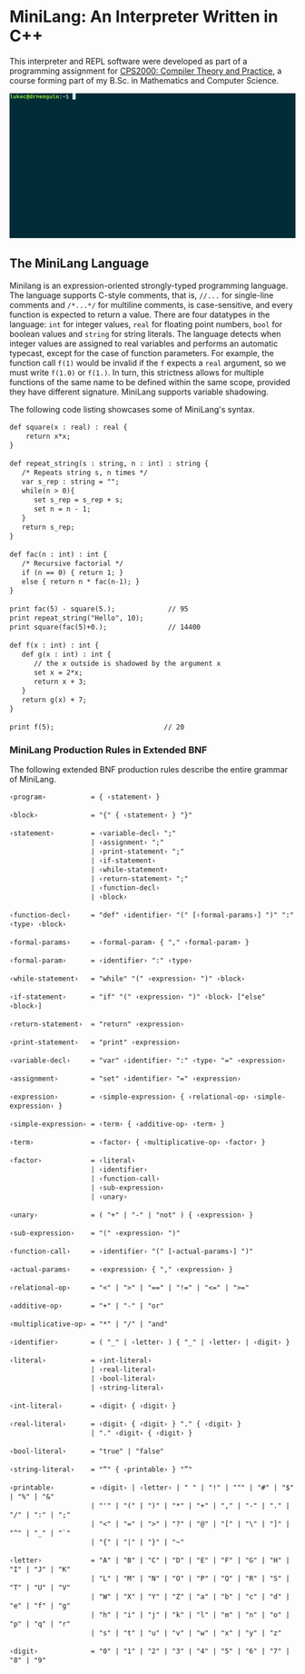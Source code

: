 
# MiniLang: An Interpreter Written in C++

This interpreter and REPL software were developed as part of a programming assignment for [CPS2000: Compiler Theory and Practice](https://www.um.edu.mt/courses/studyunit/CPS2000), a course forming part of my B.Sc. in Mathematics and Computer Science.

![REPL Example](images/repl.gif) 

## The MiniLang Language

Minilang is an expression-oriented strongly-typed programming language. The language supports C-style comments, that is, `//...` for single-line comments and `/*...*/` for multiline comments, is case-sensitive, and every function is expected to return a value. There are four datatypes in the language: `int` for integer values, `real` for floating point numbers, `bool` for boolean values and `string` for string literals. The language detects when integer values are assigned to real variables and performs an automatic typecast, except for the case of function parameters. For example, the function call `f(1)` would be invalid if the `f` expects a `real` argument, so we must write `f(1.0)` or `f(1.)`.  In turn, this strictness allows for multiple functions of the same name to be defined within the same scope, provided they have different signature. MiniLang supports variable shadowing.
    
The following code listing showcases some of MiniLang's syntax. 

    def square(x : real) : real {
        return x*x;
    }

    def repeat_string(s : string, n : int) : string {
       /* Repeats string s, n times */
       var s_rep : string = "";
       while(n > 0){
          set s_rep = s_rep + s;
          set n = n - 1;
       }
       return s_rep;
    }
    
    def fac(n : int) : int {
       /* Recursive factorial */
       if (n == 0) { return 1; }
       else { return n * fac(n-1); }
    }
       
    print fac(5) - square(5.);             // 95
    print repeat_string("Hello", 10);  
    print square(fac(5)+0.);               // 14400

    def f(x : int) : int {
       def g(x : int) : int {
          // the x outside is shadowed by the argument x
          set x = 2*x;
          return x + 3;
       }
       return g(x) + 7;
    }

    print f(5);                           // 20



### MiniLang Production Rules in Extended BNF
The following extended BNF production rules describe the entire grammar of MiniLang.

    ‹program›           = { ‹statement› } 

    ‹block›             = "{" { ‹statement› } "}"

    ‹statement›         = ‹variable-decl› ";"
                        | ‹assignment› ";"
                        | ‹print-statement› ";"
                        | ‹if-statement›
                        | ‹while-statement›
                        | ‹return-statement› ";"
                        | ‹function-decl›
                        | ‹block›

    ‹function-decl›     = "def" ‹identifier› "(" [‹formal-params›] ")" ":" ‹type› ‹block›

    ‹formal-params›     = ‹formal-param› { "," ‹formal-param› }

    ‹formal-param›      = ‹identifier› ":" ‹type›

    ‹while-statement›   = "while" "(" ‹expression› ")" ‹block›

    ‹if-statement›      = "if" "(" ‹expression› ")" ‹block› ["else" ‹block›]

    ‹return-statement›  = "return" ‹expression›

    ‹print-statement›   = "print" ‹expression›

    ‹variable-decl›     = "var" ‹identifier› ":" ‹type› "=" ‹expression›

    ‹assignment›        = "set" ‹identifier› "=" ‹expression›

    ‹expression›        = ‹simple-expression› { ‹relational-op› ‹simple-expression› }

    ‹simple-expression› = ‹term› { ‹additive-op› ‹term› }

    ‹term›              = ‹factor› { ‹multiplicative-op› ‹factor› }

    ‹factor›            = ‹literal›
                        | ‹identifier›
                        | ‹function-call›
                        | ‹sub-expression›
                        | ‹unary›
                        
    ‹unary›             = ( "+" | "-" | "not" ) { ‹expression› }

    ‹sub-expression›    = "(" ‹expression› ")"

    ‹function-call›     = ‹identifier› "(" [‹actual-params›] ")"

    ‹actual-params›     = ‹expression› { "," ‹expression› }

    ‹relational-op›     = "<" | ">" | "==" | "!=" | "<=" | ">="

    ‹additive-op›       = "+" | "-" | "or"

    ‹multiplicative-op› = "*" | "/" | "and"

    ‹identifier›        = ( "_" | ‹letter› ) { "_" | ‹letter› | ‹digit› }

    ‹literal›           = ‹int-literal›
                        | ‹real-literal›
                        | ‹bool-literal›
                        | ‹string-literal›

    ‹int-literal›       = ‹digit› { ‹digit› }

    ‹real-literal›      = ‹digit› { ‹digit› } "." { ‹digit› }
                        | "." ‹digit› { ‹digit› }

    ‹bool-literal›      = "true" | "false"

    ‹string-literal›    = "“" { ‹printable› } "”"

    ‹printable›         = ‹digit› | ‹letter› | " " | "!" | """ | "#" | "$" | "%" | "&" 
                        | "'" | "(" | ")" | "*" | "+" | "," | "-" | "." | "/" | ":" | ";" 
                        | "<" | "=" | ">" | "?" | "@" | "[" | "\" | "]" | "^" | "_" | "`" 
                        | "{" | "|" | "}" | "~"

    ‹letter›            = "A" | "B" | "C" | "D" | "E" | "F" | "G" | "H" | "I" | "J" | "K" 
                        | "L" | "M" | "N" | "O" | "P" | "Q" | "R" | "S" | "T" | "U" | "V" 
                        | "W" | "X" | "Y" | "Z" | "a" | "b" | "c" | "d" | "e" | "f" | "g" 
                        | "h" | "i" | "j" | "k" | "l" | "m" | "n" | "o" | "p" | "q" | "r" 
                        | "s" | "t" | "u" | "v" | "w" | "x" | "y" | "z" 

    ‹digit›             = "0" | "1" | "2" | "3" | "4" | "5" | "6" | "7" | "8" | "9"





